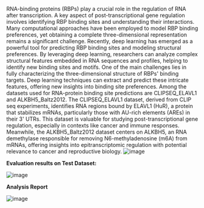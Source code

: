 RNA-binding proteins (RBPs) play a crucial role in the regulation of RNA after transcription. A key 
aspect of post-transcriptional gene regulation involves identifying RBP binding sites and understanding 
their interactions. Many computational approaches have been employed to model RBP binding 
preferences, yet obtaining a complete three-dimensional representation remains a significant challenge. 
Recently, deep learning has emerged as a powerful tool for predicting RBP binding sites and modeling 
structural preferences. By leveraging deep learning, researchers can analyze complex structural features 
embedded in RNA sequences and profiles, helping to identify new binding sites and motifs. One of the 
main challenges lies in fully characterizing the three-dimensional structure of RBPs' binding targets. 
Deep learning techniques can extract and predict these intricate features, offering new insights into 
binding site preferences. Among the datasets used for RNA-protein binding site predictions are 
CLIPSEQ_ELAVL1 and ALKBH5_Baltz2012. The CLIPSEQ_ELAVL1 dataset, derived from CLIP
seq experiments, identifies RNA regions bound by ELAVL1 (HuR), a protein that stabilizes mRNAs, 
particularly those with AU-rich elements (AREs) in their 3' UTRs. This dataset is valuable for studying 
post-transcriptional gene regulation, especially in contexts like cancer and immune responses. 
Meanwhile, the ALKBH5_Baltz2012 dataset centers on ALKBH5, an RNA demethylase responsible 
for removing N6-methyladenosine (m6A) from mRNAs, offering insights into epitranscriptomic 
regulation with potential relevance to cancer and reproductive biology. 
![image](https://github.com/user-attachments/assets/fc4aac5a-6a0f-494c-9182-4a0f58286d55)

**Evaluation results on Test Dataset:**

![image](https://github.com/user-attachments/assets/d5257a7e-3046-4b74-92ab-bcf57b66585b)

**Analysis Report**

![image](https://github.com/user-attachments/assets/7b277d45-7a76-4593-938d-53d8cae7df29)


